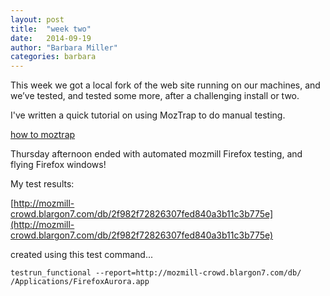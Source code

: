 ```yaml
---
layout: post
title:  "week two"
date:   2014-09-19
author: "Barbara Miller"
categories: barbara
---
```


This week we got a local fork of the web site running on our machines, and we’ve tested, and tested some more, after a challenging install or two.

I've written a quick tutorial on using MozTrap to do manual testing.

[how to moztrap](/participants/portland/barbara/2014/09/17/how-to-moztrap/)

Thursday afternoon ended with automated mozmill Firefox testing, and flying Firefox windows! 

My test results:

[http://mozmill-crowd.blargon7.com/db/2f982f72826307fed840a3b11c3b775e](http://mozmill-crowd.blargon7.com/db/2f982f72826307fed840a3b11c3b775e)

created using this test command...

`testrun_functional --report=http://mozmill-crowd.blargon7.com/db/ /Applications/FirefoxAurora.app`
